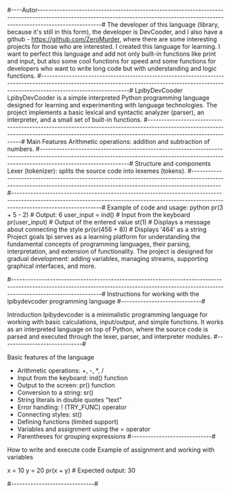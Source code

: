 #----Autor-----------------------------------------------------------------------------------------------------------------------------------------------------------------------------------#
The developer of this language (library, because it's still in this form), the developer is DevCooder, and I also have a github - https://github.com/ZeroMurder, where there are some interesting projects for those who are interested. I created this language for learning. I want to perfect this language and add not only built-in functions like print and input, but also some cool functions for speed and some functions for developers who want to write long code but with understanding and logic functions.
#--------------------------------------------------------------------------------------------------------------------------------------------------------------------------------------------#
LpibyDevCooder
LpibyDevCooder is a simple interpreted Python programming language designed for learning and experimenting with language technologies. The project implements a basic lexical and syntactic analyzer (parser), an interpreter, and a small set of built-in functions.
#--------------------------------------------------------------------------------------------------------------------------------------------------------------------------------------------#
Main Features
Arithmetic operations: addition and subtraction of numbers.
#--------------------------------------------------------------------------------------------------------------------------------------------------------------------------------------------#
Structure and components
Lexer (tokenizer): splits the source code into lexemes (tokens).
#----------------------------------------------------------------------------------------------------------------------------------------------------------------------
#--------------------------------------------------------------------------------------------------------------------------------------------------------------------------------------------#
Example of code and usage:
python
pr(3 + 5 - 2) # Output: 6
user_input = ind() # Input from the keyboard
pr(user_input) # Output of the entered value
st(1) # Displays a message about connecting the style
pr(sr(456 + 8)) # Displays '464' as a string
Project goals
lpi serves as a learning platform for understanding the fundamental concepts of programming languages, their parsing, interpretation, and extension of functionality. The project is designed for gradual development: adding variables, managing streams, supporting graphical interfaces, and more.

#--------------------------------------------------------------------------------------------------------------------------------------------------------------------------------------------#
Instructions for working with the lpibydevcoder programming language 
#-----------------------------#

Introduction 
lpibydevcoder is a minimalistic programming language for working with basic calculations, input/output, and simple functions. It works as an interpreted language on top of Python, where the source code is parsed and executed through the lexer, parser, and interpreter modules. 
#-----------------------------#

Basic features of the language 
- Arithmetic operations: +, -, *, / 
- Input from the keyboard: ind() function 
- Output to the screen: pr() function 
- Conversion to a string: sr() 
- String literals in double quotes "text" 
- Error handling: ! (TRY_FUNC) operator 
- Connecting styles: st() 
- Defining functions (limited support) 
- Variables and assignment using the = operator 
- Parentheses for grouping expressions 
#-----------------------------#

How to write and execute code 
Example of assignment and working with variables 

x = 10
y = 20
pr(x + y) # Expected output: 30

#------------------------------#